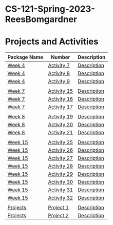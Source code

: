 # CS-121-Spring-2023-ReesBomgardner
# Projects and Activities
| Package Name |      Number     | Description |
|--------------|-----------------|-------------|
|    [Week 4](https://github.com/ReesBomgardner/CS-121-Spring-2023-ReesBomgardner/tree/main/Activities/Week%204%20Activities)    |    [Activity 7](https://github.com/ReesBomgardner/CS-121-Spring-2023-ReesBomgardner/tree/main/Activities/Week%204%20Activities/Activity7)   | [Description](https://github.com/ReesBomgardner/CS-121-Spring-2023-ReesBomgardner/blob/main/Activities/Week%204%20Activities/Activity7/README.md) |
|    [Week 4](https://github.com/ReesBomgardner/CS-121-Spring-2023-ReesBomgardner/tree/main/Activities/Week%204%20Activities)    |    [Activity 8](https://github.com/ReesBomgardner/CS-121-Spring-2023-ReesBomgardner/tree/main/Activities/Week%204%20Activities/Activity8)   | [Description](https://github.com/ReesBomgardner/CS-121-Spring-2023-ReesBomgardner/tree/main/Activities/Week%204%20Activities/Activity8) |
|    [Week 4](https://github.com/ReesBomgardner/CS-121-Spring-2023-ReesBomgardner/tree/main/Activities/Week%204%20Activities)    |    [Activity 9](https://github.com/ReesBomgardner/CS-121-Spring-2023-ReesBomgardner/tree/main/Activities/Week%204%20Activities/Activity9)   | [Description](https://github.com/ReesBomgardner/CS-121-Spring-2023-ReesBomgardner/blob/main/Activities/Week%204%20Activities/Activity9/README.md) |
|              |                 |             |
|    [Week 7](https://github.com/ReesBomgardner/CS-121-Spring-2023-ReesBomgardner/tree/main/Activities/Week%207%20Activities)    |    [Activity 15](https://github.com/ReesBomgardner/CS-121-Spring-2023-ReesBomgardner/tree/main/Activities/Week%207%20Activities/Activity15)  | [Description](https://github.com/ReesBomgardner/CS-121-Spring-2023-ReesBomgardner/blob/main/Activities/Week%207%20Activities/Activity15/README.md) |
|    [Week 7](https://github.com/ReesBomgardner/CS-121-Spring-2023-ReesBomgardner/tree/main/Activities/Week%207%20Activities)    |    [Activity 16](https://github.com/ReesBomgardner/CS-121-Spring-2023-ReesBomgardner/tree/main/Activities/Week%207%20Activities/Activity16)  | [Description](https://github.com/ReesBomgardner/CS-121-Spring-2023-ReesBomgardner/blob/main/Activities/Week%207%20Activities/Activity16/README.md) |
|    [Week 7](https://github.com/ReesBomgardner/CS-121-Spring-2023-ReesBomgardner/tree/main/Activities/Week%207%20Activities)    |    [Activity 17](https://github.com/ReesBomgardner/CS-121-Spring-2023-ReesBomgardner/tree/main/Activities/Week%207%20Activities/Activity17)  | [Description](https://github.com/ReesBomgardner/CS-121-Spring-2023-ReesBomgardner/blob/main/Activities/Week%207%20Activities/Activity17/README.md) |
|              |                 |             |
|    [Week 8](https://github.com/ReesBomgardner/CS-121-Spring-2023-ReesBomgardner/tree/main/Activities/Week%208%20Activities)    |    [Activity 19](https://github.com/ReesBomgardner/CS-121-Spring-2023-ReesBomgardner/tree/main/Activities/Week%208%20Activities/Activity19)  | [Description](https://github.com/ReesBomgardner/CS-121-Spring-2023-ReesBomgardner/blob/main/Activities/Week%208%20Activities/Activity19/README.md) |
|    [Week 8](https://github.com/ReesBomgardner/CS-121-Spring-2023-ReesBomgardner/tree/main/Activities/Week%208%20Activities)    |    [Activity 20](https://github.com/ReesBomgardner/CS-121-Spring-2023-ReesBomgardner/tree/main/Activities/Week%208%20Activities/Activity20)  | [Description](https://github.com/ReesBomgardner/CS-121-Spring-2023-ReesBomgardner/blob/main/Activities/Week%208%20Activities/Activity20/README.md) |
|    [Week 8](https://github.com/ReesBomgardner/CS-121-Spring-2023-ReesBomgardner/tree/main/Activities/Week%208%20Activities)    |    [Activity 21](https://github.com/ReesBomgardner/CS-121-Spring-2023-ReesBomgardner/tree/main/Activities/Week%208%20Activities/Activity21)  | [Description](https://github.com/ReesBomgardner/CS-121-Spring-2023-ReesBomgardner/blob/main/Activities/Week%208%20Activities/Activity21/README.md) |
|              |                 |             |
|    [Week 15](https://github.com/ReesBomgardner/CS-121-Spring-2023-ReesBomgardner/tree/main/Activities/Week%2015%20Activities)   |    [Activity 25](https://github.com/ReesBomgardner/CS-121-Spring-2023-ReesBomgardner/tree/main/Activities/Week%2015%20Activities/sortingActivity1)  | [Description](https://github.com/ReesBomgardner/CS-121-Spring-2023-ReesBomgardner/blob/main/Activities/Week%2015%20Activities/sortingActivity1/README.md) |
|    [Week 15](https://github.com/ReesBomgardner/CS-121-Spring-2023-ReesBomgardner/tree/main/Activities/Week%2015%20Activities)   |    [Activity 26](https://github.com/ReesBomgardner/CS-121-Spring-2023-ReesBomgardner/tree/main/Activities/Week%2015%20Activities/sortingActivity2)  | [Description](https://github.com/ReesBomgardner/CS-121-Spring-2023-ReesBomgardner/blob/main/Activities/Week%2015%20Activities/sortingActivity2/README.md) |
|    [Week 15](https://github.com/ReesBomgardner/CS-121-Spring-2023-ReesBomgardner/tree/main/Activities/Week%2015%20Activities)   |    [Activity 27](https://github.com/ReesBomgardner/CS-121-Spring-2023-ReesBomgardner/tree/main/Activities/Week%2015%20Activities/BinarySearchActivity1)  | [Description](https://github.com/ReesBomgardner/CS-121-Spring-2023-ReesBomgardner/blob/main/Activities/Week%2015%20Activities/BinarySearchActivity1/README.md) |
|    [Week 15](https://github.com/ReesBomgardner/CS-121-Spring-2023-ReesBomgardner/tree/main/Activities/Week%2015%20Activities)   |    [Activity 28](https://github.com/ReesBomgardner/CS-121-Spring-2023-ReesBomgardner/tree/main/Activities/Week%2015%20Activities/setAndIteratiorActivity)  | [Description](https://github.com/ReesBomgardner/CS-121-Spring-2023-ReesBomgardner/blob/main/Activities/Week%2015%20Activities/setAndIteratiorActivity/README.md) |
|    [Week 15](https://github.com/ReesBomgardner/CS-121-Spring-2023-ReesBomgardner/tree/main/Activities/Week%2015%20Activities)   |    [Activity 29](https://github.com/ReesBomgardner/CS-121-Spring-2023-ReesBomgardner/tree/main/Activities/Week%2015%20Activities/genericsActivity)  | [Description](https://github.com/ReesBomgardner/CS-121-Spring-2023-ReesBomgardner/blob/main/Activities/Week%2015%20Activities/genericsActivity/README.md) |
|    [Week 15](https://github.com/ReesBomgardner/CS-121-Spring-2023-ReesBomgardner/tree/main/Activities/Week%2015%20Activities)   |    [Activity 30](https://github.com/ReesBomgardner/CS-121-Spring-2023-ReesBomgardner/tree/main/Activities/Week%2015%20Activities/HashMapActivity)  | [Description](https://github.com/ReesBomgardner/CS-121-Spring-2023-ReesBomgardner/edit/main/Activities/Week%2015%20Activities/linkedListActivity/README.md) |
|    [Week 15](https://github.com/ReesBomgardner/CS-121-Spring-2023-ReesBomgardner/tree/main/Activities/Week%2015%20Activities)   |    [Activity 31](https://github.com/ReesBomgardner/CS-121-Spring-2023-ReesBomgardner/tree/main/Activities/Week%2015%20Activities/linkedListActivity)  | [Description](https://github.com/ReesBomgardner/CS-121-Spring-2023-ReesBomgardner/blob/main/Activities/Week%2015%20Activities/linkedListActivity/README.md) |
|    [Week 15](https://github.com/ReesBomgardner/CS-121-Spring-2023-ReesBomgardner/tree/main/Activities/Week%2015%20Activities)   |    [Activity 32](https://github.com/ReesBomgardner/CS-121-Spring-2023-ReesBomgardner/tree/main/Activities/Week%2015%20Activities/stackBrackets/README.md)  | [Description](https://github.com/ReesBomgardner/CS-121-Spring-2023-ReesBomgardner/tree/main/Activities/Week%2015%20Activities/stackBrackets) |
|              |                 |             |
|   [Projects](https://github.com/ReesBomgardner/CS-121-Spring-2023-ReesBomgardner/tree/main/Projects)   |    [Project 1](https://github.com/ReesBomgardner/CS-121-Spring-2023-ReesBomgardner/tree/main/Projects/Project1)    | [Description](https://github.com/ReesBomgardner/CS-121-Spring-2023-ReesBomgardner/blob/main/Projects/Project1/READ.md) |
|   [Projects](https://github.com/ReesBomgardner/CS-121-Spring-2023-ReesBomgardner/tree/main/Projects)   |    [Project 2](https://github.com/ReesBomgardner/CS-121-Spring-2023-ReesBomgardner/tree/main/Projects/project2)    | [Description](https://github.com/ReesBomgardner/CS-121-Spring-2023-ReesBomgardner/blob/main/Projects/project2/READ.md) |
